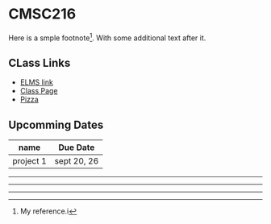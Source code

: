 # CMSC216

Here is a smple footnote[^1]. With some additional text after it.

## CLass Links
- [ELMS link](https://umd.instructure.com/courses/1335801)
- [Class Page](https://www.cs.umd.edu/class/fall2022/cmsc216/)
- [Pizza](https://piazza.com/class/l6y9bpb3m0u2m5/post/228)

## Upcomming Dates
| name      | Due Date    |
|-----------|-------------|
| project 1 | sept 20, 26 |

---
___
***
[^1]: My reference.i
